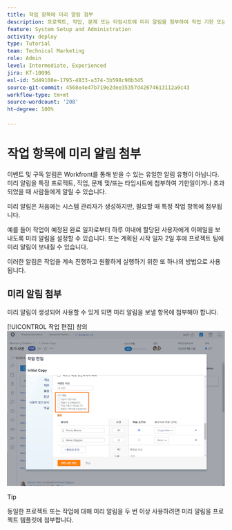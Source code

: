 ```yaml
---
title: 작업 항목에 미리 알림 첨부
description: 프로젝트, 작업, 문제 또는 타임시트에 미리 알림을 첨부하여 작업 기한 또는 초과된 기한을 사람들에게 알리는 방법을 알아봅니다.
feature: System Setup and Administration
activity: deploy
type: Tutorial
team: Technical Marketing
role: Admin
level: Intermediate, Experienced
jira: KT-10096
exl-id: 5d49108e-1795-4833-a374-3b598c90b345
source-git-commit: 4568e4e47b719e2dee35357d42674613112a9c43
workflow-type: tm+mt
source-wordcount: '208'
ht-degree: 100%

---
```


# 작업 항목에 미리 알림 첨부

이벤트 및 구독 알림은 Workfront를 통해 받을 수 있는 유일한 알림 유형이 아닙니다. 미리 알림을 특정 프로젝트, 작업, 문제 및/또는 타임시트에 첨부하여 기한일이거나 초과되었을 때 사람들에게 알릴 수 있습니다.

미리 알림은 처음에는 시스템 관리자가 생성하지만, 필요할 때 특정 작업 항목에 첨부됩니다.

예를 들어 작업이 예정된 완료 일자로부터 하루 이내에 할당된 사용자에게 이메일을 보내도록 미리 알림을 설정할 수 있습니다. 또는 계획된 시작 일자 2일 후에 프로젝트 팀에 미리 알림이 보내질 수 있습니다.

이러한 알림은 작업을 계속 진행하고 원활하게 실행하기 위한 또 하나의 방법으로 사용됩니다.

## 미리 알림 첨부

미리 알림이 생성되어 사용할 수 있게 되면 미리 알림을 보낼 항목에 첨부해야 합니다.

[!UICONTROL 작업 편집] 창의 ![[!UICONTROL 미리 알림] 섹션](assets/admin-fund-user-notifications-17.png)

>[!TIP]
>
>동일한 프로젝트 또는 작업에 대해 미리 알림을 두 번 이상 사용하려면 미리 알림을 프로젝트 템플릿에 첨부합니다.

<!--
learn more URLs
 Attach a reminder notification to an object
Automatic reminders vs. reminder notifications
-->
